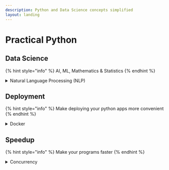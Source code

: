 ```yaml
---
description: Python and Data Science concepts simplified
layout: landing
---
```


# Practical Python



## Data Science

{% hint style="info" %}
AI, ML, Mathematics & Statistics
{% endhint %}

<details>

<summary>Natural Language Processing (NLP)</summary>

* ### [Embedding](table-of-contents/natural-language-processing/embeddings-101/)
  * [Word Embedding](table-of-contents/natural-language-processing/embeddings-101/word-embeddings/)
    * [Text Embedding and Question Answering](https://colab.research.google.com/drive/1c4yqMtqCP8lUzUl-q0OvAEi1x1WM0VIq?usp=sharing)

</details>

## Deployment

{% hint style="info" %}
Make deploying your python apps more convenient
{% endhint %}

<details>

<summary>Docker</summary>

[Python apps to Docker Images](./#docker)

</details>

## Speedup

{% hint style="info" %}
Make your programs faster
{% endhint %}

<details>

<summary>Concurrency</summary>

Multiprocessing

</details>



